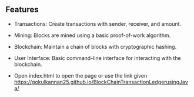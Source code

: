 ## Features

- Transactions: Create transactions with sender, receiver, and amount.
- Mining: Blocks are mined using a basic proof-of-work algorithm.
- Blockchain: Maintain a chain of blocks with cryptographic hashing.
- User Interface: Basic command-line interface for interacting with the blockchain.

- Open index.html to open the page or use the link given
 https://gokulkannan25.github.io/BlockChainTransactionLedgerusingJava/
